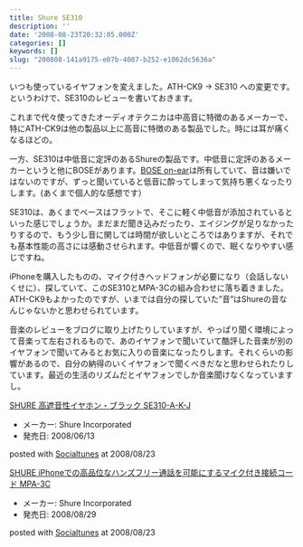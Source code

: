 ```yaml
---
title: Shure SE310
description: ''
date: '2008-08-23T20:32:05.000Z'
categories: []
keywords: []
slug: "200808-141a9175-e07b-4087-b252-e1062dc5636a"
---
```

いつも使っているイヤフォンを変えました。ATH-CK9 → SE310 への変更です。というわけで、SE310のレビューを書いておきます。

これまで代々使ってきたオーディオテクニカは中高音に特徴のあるメーカーで、特にATH-CK9は他の製品以上に高音に特徴のある製品でした。時には耳が痛くなるほどの。

一方、SE310は中低音に定評のあるShureの製品です。中低音に定評のあるメーカーというと他にBOSEがあります。[BOSE on-ear](http://www.bose.co.jp/jp_jp?url=/consumer_audio/headphones/audio_headphones/on_ear/on_ear.jsp)は所有していて、音は嫌いではないのですが、ずっと聞いていると低音に酔ってしまって気持ち悪くなったりします。(あくまで個人的な感想です）

SE310は、あくまでベースはフラットで、そこに軽く中低音が添加されているといった感じでしょうか。まだまだ聞き込みだったり、エイジングが足りなかったりするので、もう少し音に関しては時間が欲しいところではありますが、それでも基本性能の高さには感動させられます。中低音が響くので、眠くなりやすい感じですね。

iPhoneを購入したものの、マイク付きヘッドフォンが必要になり（会話しないくせに）、探していて、このSE310とMPA-3Cの組み合わせに落ち着きました。ATH-CK9もよかったのですが、いまでは自分の探していた”音”はShureの音なんじゃないかと思わせられています。

音楽のレビューをブログに取り上げたりしていますが、やっぱり聞く環境によって音楽って左右されるもので、あのイヤフォンで聞いていて酷評した音楽が別のイヤフォンで聞いてみるとお気に入りの音楽になったりします。それくらいの影響があるので、自分の納得のいくイヤフォンで聞くべきだなと思わせられたりしています。最近の生活のリズムだとイヤフォンでしか音楽聞けなくなっていますし。

[SHURE 高遮音性イヤホン・ブラック SE310-A-K-J](http://www.amazon.co.jp/exec/obidos/ASIN/B001AG49AK/qli-22/ref=nosim "SHURE 高遮音性イヤホン・ブラック SE310-A-K-J")

*   メーカー: Shure Incorporated
*   発売日: 2008/06/13

posted with [Socialtunes](http://socialtunes.net) at 2008/08/23

[SHURE iPhoneでの高品位なハンズフリー通話を可能にするマイク付き接続コード MPA-3C](http://www.amazon.co.jp/exec/obidos/ASIN/B000UD205K/qli-22/ref=nosim "SHURE iPhoneでの高品位なハンズフリー通話を可能にするマイク付き接続コード MPA-3C")

*   メーカー: Shure Incorporated
*   発売日: 2008/08/29

posted with [Socialtunes](http://socialtunes.net) at 2008/08/23